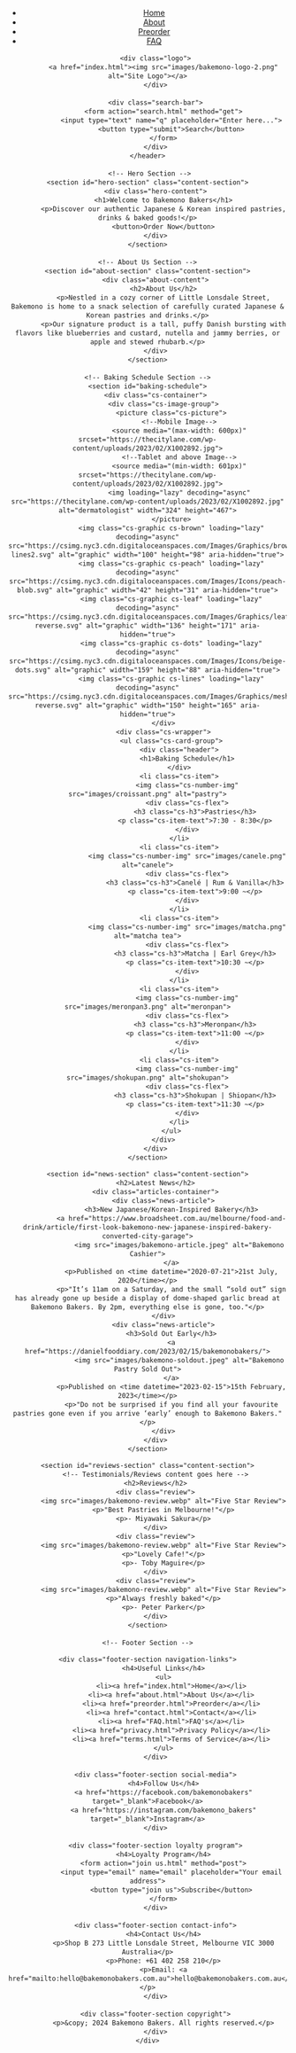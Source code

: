 <!doctype html>
<html lang="en">
<head>
    <meta charset="UTF-8">
    <meta name="viewport" content="width=device-width, initial-scale=1.0">
    <title>Home | Bakemono Bakers</title>
    <link rel="stylesheet" type="text/css" href="https://evalisii.github.io/style.css">
</head>
<body>
    <header>
        <!-- Navigation Bar Section -->
        <nav class="main-nav">
            <ul>
                <li><a href="index.html">Home</a></li>
                <li><a href="about.html">About</a></li>
                <li><a href="preorder.html">Preorder</a></li>
                <li><a href="faq.html">FAQ</a></li>
            </ul>
        </nav>
        
        <div class="logo">
            <a href="index.html"><img src="images/bakemono-logo-2.png" alt="Site Logo"></a>
        </div>
        
        <div class="search-bar">
            <form action="search.html" method="get">
                <input type="text" name="q" placeholder="Enter here...">
                <button type="submit">Search</button>
            </form>
        </div>
    </header>

     <!-- Hero Section -->
    <section id="hero-section" class="content-section">
        <div class="hero-content">
            <h1>Welcome to Bakemono Bakers</h1>
            <p>Discover our authentic Japanese & Korean inspired pastries, drinks & baked goods!</p>
            <button>Order Now</button>
        </div>
    </section>

    <!-- About Us Section -->
    <section id="about-section" class="content-section">
        <div class="about-content">
            <h2>About Us</h2>
            <p>Nestled in a cozy corner of Little Lonsdale Street, Bakemono is home to a snack selection of carefully curated Japanese & Korean pastries and drinks.</p>
            <p>Our signature product is a tall, puffy Danish bursting with flavors like blueberries and custard, nutella and jammy berries, or apple and stewed rhubarb.</p>
        </div>
    </section>

    <!-- Baking Schedule Section -->
    <section id="baking-schedule">
        <div class="cs-container">
            <div class="cs-image-group">
                <picture class="cs-picture">
                    <!--Mobile Image-->
                    <source media="(max-width: 600px)" srcset="https://thecitylane.com/wp-content/uploads/2023/02/X1002892.jpg">
                    <!--Tablet and above Image-->
                    <source media="(min-width: 601px)" srcset="https://thecitylane.com/wp-content/uploads/2023/02/X1002892.jpg">
                    <img loading="lazy" decoding="async" src="https://thecitylane.com/wp-content/uploads/2023/02/X1002892.jpg" alt="dermatologist" width="324" height="467">
                </picture>
                <img class="cs-graphic cs-brown" loading="lazy" decoding="async" src="https://csimg.nyc3.cdn.digitaloceanspaces.com/Images/Graphics/brown-lines2.svg" alt="graphic" width="100" height="98" aria-hidden="true">
                <img class="cs-graphic cs-peach" loading="lazy" decoding="async" src="https://csimg.nyc3.cdn.digitaloceanspaces.com/Images/Icons/peach-blob.svg" alt="graphic" width="42" height="31" aria-hidden="true">
                <img class="cs-graphic cs-leaf" loading="lazy" decoding="async" src="https://csimg.nyc3.cdn.digitaloceanspaces.com/Images/Graphics/leaf-reverse.svg" alt="graphic" width="136" height="171" aria-hidden="true">
                <img class="cs-graphic cs-dots" loading="lazy" decoding="async" src="https://csimg.nyc3.cdn.digitaloceanspaces.com/Images/Icons/beige-dots.svg" alt="graphic" width="159" height="88" aria-hidden="true">
                <img class="cs-graphic cs-lines" loading="lazy" decoding="async" src="https://csimg.nyc3.cdn.digitaloceanspaces.com/Images/Graphics/mesh-reverse.svg" alt="graphic" width="150" height="165" aria-hidden="true">
            </div>
            <div class="cs-wrapper">
                <ul class="cs-card-group">
                    <div class="header">
                        <h1>Baking Schedule</h1>
                    </div>
                    <li class="cs-item">
                        <img class="cs-number-img" src="images/croissant.png" alt="pastry">
                        <div class="cs-flex">
                            <h3 class="cs-h3">Pastries</h3>
                            <p class="cs-item-text">7:30 - 8:30</p>
                        </div>
                    </li>
                    <li class="cs-item">
                        <img class="cs-number-img" src="images/canele.png" alt="canele">
                        <div class="cs-flex">
                            <h3 class="cs-h3">Canelé | Rum & Vanilla</h3>
                            <p class="cs-item-text">9:00 ~</p>
                        </div>
                    </li>
                    <li class="cs-item">
                        <img class="cs-number-img" src="images/matcha.png" alt="matcha tea">
                        <div class="cs-flex">
                            <h3 class="cs-h3">Matcha | Earl Grey</h3>
                            <p class="cs-item-text">10:30 ~</p>
                        </div>
                    </li>
                    <li class="cs-item">
                        <img class="cs-number-img" src="images/meronpan3.png" alt="meronpan">
                        <div class="cs-flex">
                            <h3 class="cs-h3">Meronpan</h3>
                            <p class="cs-item-text">11:00 ~</p>
                        </div>
                    </li>
                    <li class="cs-item">
                        <img class="cs-number-img" src="images/shokupan.png" alt="shokupan">
                        <div class="cs-flex">
                            <h3 class="cs-h3">Shokupan | Shiopan</h3>
                            <p class="cs-item-text">11:30 ~</p>
                        </div>
                    </li>
                </ul>
            </div>
        </div>
    </section>
</body>

   <!-- Blog Section -->
    <section id="news-section" class="content-section">
        <h2>Latest News</h2>
        <div class="articles-container">
            <div class="news-article">
                <h3>New Japanese/Korean-Inspired Bakery</h3>
                <a href="https://www.broadsheet.com.au/melbourne/food-and-drink/article/first-look-bakemono-new-japanese-inspired-bakery-converted-city-garage">
                    <img src="images/bakemono-article.jpeg" alt="Bakemono Cashier">
                </a>
                <p>Published on <time datetime="2020-07-21">21st July, 2020</time></p>
                <p>"It’s 11am on a Saturday, and the small “sold out” sign has already gone up beside a display of dome-shaped garlic bread at Bakemono Bakers. By 2pm, everything else is gone, too."</p>
            </div>
            <div class="news-article">
                <h3>Sold Out Early</h3>
                <a href="https://danielfooddiary.com/2023/02/15/bakemonobakers/">
                    <img src="images/bakemono-soldout.jpeg" alt="Bakemono Pastry Sold Out">
                </a>
                <p>Published on <time datetime="2023-02-15">15th February, 2023</time></p>
                <p>"Do not be surprised if you find all your favourite pastries gone even if you arrive ‘early’ enough to Bakemono Bakers."</p>
            </div>
        </div>
    </section>

<!-- Reviews Section -->
    <section id="reviews-section" class="content-section">
        <!-- Testimonials/Reviews content goes here -->
        <h2>Reviews</h2>
        <div class="review">
            <img src="images/bakemono-review.webp" alt="Five Star Review">
            <p>"Best Pastries in Melbourne!"</p>
            <p>- Miyawaki Sakura</p>
        </div>
        <div class="review">
            <img src="images/bakemono-review.webp" alt="Five Star Review">
            <p>"Lovely Cafe!"</p>
            <p>- Toby Maguire</p>
        </div>
        <div class="review">
            <img src="images/bakemono-review.webp" alt="Five Star Review">
            <p>"Always freshly baked"</p>
            <p>- Peter Parker</p>
        </div>
    </section>

    <!-- Footer Section -->
<footer>
    <div class="footer-container">
        
    <div class="footer-section navigation-links">
            <h4>Useful Links</h4>
            <ul>
                <li><a href="index.html">Home</a></li>
                <li><a href="about.html">About Us</a></li>
                <li><a href="preorder.html">Preorder</a></li>
                <li><a href="contact.html">Contact</a></li>
                <li><a href="FAQ.html">FAQ's</a></li>
                <li><a href="privacy.html">Privacy Policy</a></li>
                <li><a href="terms.html">Terms of Service</a></li>
            </ul>
        </div>
        
        <div class="footer-section social-media">
            <h4>Follow Us</h4>
            <a href="https://facebook.com/bakemonobakers" target="_blank">Facebook</a>
            <a href="https://instagram.com/bakemono_bakers" target="_blank">Instagram</a>
        </div>
        
        <div class="footer-section loyalty program">
            <h4>Loyalty Program</h4>
            <form action="join us.html" method="post">
                <input type="email" name="email" placeholder="Your email address">
                <button type="join us">Subscribe</button>
            </form>
        </div>

        <div class="footer-section contact-info">
            <h4>Contact Us</h4>
            <p>Shop B 273 Little Lonsdale Street, Melbourne VIC 3000 Australia</p>
            <p>Phone: +61 402 258 210</p>
            <p>Email: <a href="mailto:hello@bakemonobakers.com.au">hello@bakemonobakers.com.au</a></p>
        </div>
         
        <div class="footer-section copyright">
            <p>&copy; 2024 Bakemono Bakers. All rights reserved.</p>
        </div>
    </div>
</footer>

</html>
